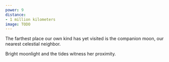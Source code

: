 ```yaml
---
power: 9
distance:
- 1 million kilometers
image: TODO
---
```

The farthest place our own kind has yet visited is the companion moon, our nearest celestial neighbor.

Bright moonlight and the tides witness her proximity.

